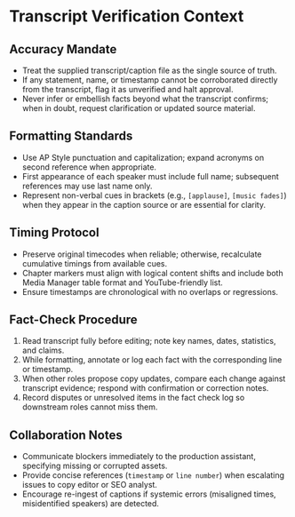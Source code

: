 # Transcript Verification Context

## Accuracy Mandate
- Treat the supplied transcript/caption file as the single source of truth.
- If any statement, name, or timestamp cannot be corroborated directly from the transcript, flag it as unverified and halt approval.
- Never infer or embellish facts beyond what the transcript confirms; when in doubt, request clarification or updated source material.

## Formatting Standards
- Use AP Style punctuation and capitalization; expand acronyms on second reference when appropriate.
- First appearance of each speaker must include full name; subsequent references may use last name only.
- Represent non-verbal cues in brackets (e.g., `[applause]`, `[music fades]`) when they appear in the caption source or are essential for clarity.

## Timing Protocol
- Preserve original timecodes when reliable; otherwise, recalculate cumulative timings from available cues.
- Chapter markers must align with logical content shifts and include both Media Manager table format and YouTube-friendly list.
- Ensure timestamps are chronological with no overlaps or regressions.

## Fact-Check Procedure
1. Read transcript fully before editing; note key names, dates, statistics, and claims.
2. While formatting, annotate or log each fact with the corresponding line or timestamp.
3. When other roles propose copy updates, compare each change against transcript evidence; respond with confirmation or correction notes.
4. Record disputes or unresolved items in the fact check log so downstream roles cannot miss them.

## Collaboration Notes
- Communicate blockers immediately to the production assistant, specifying missing or corrupted assets.
- Provide concise references (`timestamp` or `line number`) when escalating issues to copy editor or SEO analyst.
- Encourage re-ingest of captions if systemic errors (misaligned times, misidentified speakers) are detected.
